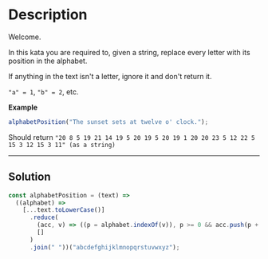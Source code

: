 # Description

Welcome.

In this kata you are required to, given a string, replace every letter with its position in the alphabet.

If anything in the text isn't a letter, ignore it and don't return it.

`"a" = 1`, `"b" = 2`, etc.

**Example**

```js
alphabetPosition("The sunset sets at twelve o' clock.");
```

Should return `"20 8 5 19 21 14 19 5 20 19 5 20 19 1 20 20 23 5 12 22 5 15 3 12 15 3 11" (as a string)`

---

## Solution

```js
const alphabetPosition = (text) =>
  ((alphabet) =>
    [...text.toLowerCase()]
      .reduce(
        (acc, v) => ((p = alphabet.indexOf(v)), p >= 0 && acc.push(p + 1), acc),
        []
      )
      .join(" "))("abcdefghijklmnopqrstuvwxyz");
```
